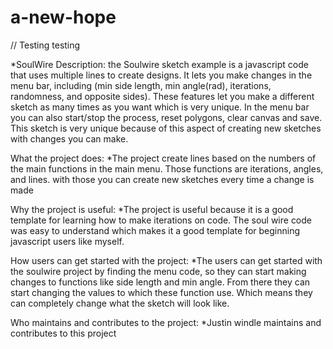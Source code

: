 # a-new-hope
// Testing testing

*SoulWire Description: the Soulwire sketch example is a javascript code that uses multiple lines to create designs. It lets you make changes in the menu bar, including (min side length, min angle(rad), iterations, randomness, and opposite sides). These features let you make a different sketch as many times as you want which is very unique. In the menu bar you can also start/stop the process, reset polygons, clear canvas and save. This sketch is very unique because of this aspect of creating new sketches with changes you can make.  

What the project does:
*The project create lines based on the numbers of the main functions in the main menu. Those functions are iterations, angles, and lines. with those you can create new sketches every time a change is made 

Why the project is useful:
*The project is useful because it is a good template for learning how to make iterations on code. The soul wire code was easy to understand which makes it a good template for beginning javascript users like myself. 

How users can get started with the project:
*The users can get started with the soulwire project by finding the menu code, so they can start making changes to functions like side length and min angle. From there they can start changing the values to which these function use. Which means they can completely change what the sketch will look like. 

Who maintains and contributes to the project:
*Justin windle maintains and contributes to this project